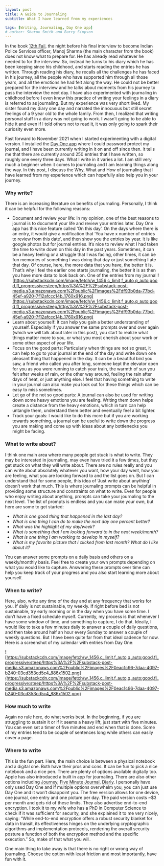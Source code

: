 ```yaml
---
layout: post
title: A Guide to Journaling
subtitle: What I have learned from my experiences

tags: [Writing, Journaling, Day One app]
# author: Sharon Smith and Barry Simpson
---
```


In the book [12th Fail](https://www.amazon.com/Twelfth-Fail-12th-Anurag-Pathak/dp/8194170109), the night before his final interview to become Indian Police Services officer, Manoj Sharma (the main character from the book) does not know what to prepare for. He has already read whatever he needed to for the interview. So, instead he turns to his diary which he has been keeping since his childhood, and starts reading the entries he has written. Through reading his diary, he recalls all the challenges he has faced in his journey, all the people who have supported him through all those years, and all the emotions he had felt along the way. He could not be better prepared for the interview and he talks about moments from his journey to pass the interview the next day. I have also experimented with journaling in childhood before I even knew this practice of writing your feelings in a diary is referred to as journaling. But my experience was very short lived. My sister found my diary one day and narrated the innocuous but still secret feelings of a 9 year old to the whole family. From then, I realized that writing personal stuff in a diary was not going to work. I wasn’t going to be able to hide it and even if I told others not to read it, it was only going to spark their curiosity even more.

Fast forward to November 2021 when I started experimenting with a digital version. I installed the [Day One app](https://dayoneapp.com/) where I could password protect my journal, and I have been currently writing in it on and off since then. It tells me that there are currently around 250 entries that I have written, so roughly one every three days. What I write in it varies a lot. I am still very much a beginner when it comes to journaling and I am learning things along the way. In this post, I discuss the Why, What and How of journaling that I have learned from my experience which can hopefully also help you in your journey.

### Why write?

There is an increasing literature on benefits of journaling. Personally, I think it can be helpful for the following reasons:

- Document and review your life: In my opinion, one of the best reasons to journal is to document your life and review your entries later. Day One app has this nice feature called ‘On this day’. On the days where there is an entry, it would give a notification that ‘You have x number of entries to review from this date’, and then show you the entries by year. It is like google photos but for journal entries. It’s nice to review what I had taken the time to write down on this day in the past years. Sometimes, it can be a heavy feeling or a struggle that I was facing, other times, it can be fun memories of something I was doing that day or just something I ate that day. Of course, here, the more data that you have, the better it is. That’s why I feel the earlier one starts journaling, the better it is as then you have more data to look back on.
  One of the entries from my journal
  ![https://substackcdn.com/image/fetch/w_1456,c_limit,f_auto,q_auto:good,fl_progressive:steep/https%3A%2F%2Fsubstack-post-media.s3.amazonaws.com%2Fpublic%2Fimages%2Fdf93b0da-77bd-45ef-a920-7f12afccc14b_1760x916.png](https://substackcdn.com/image/fetch/w_1456,c_limit,f_auto,q_auto:good,fl_progressive:steep/https%3A%2F%2Fsubstack-post-media.s3.amazonaws.com%2Fpublic%2Fimages%2Fdf93b0da-77bd-45ef-a920-7f12afccc14b_1760x916.png)
- Learn about yourself: It can help you gain a better understanding of yourself. Especially if you answer the same prompts over and over again (which we will talk about later in this post), you start to realize what things matter more to you, or what you most cherish about your work or some other aspect of your life.
- Focus on the good parts: Particularly when things are not so great, it can help to go to your journal at the end of the day and write down one pleasant thing that happened in the day. It can be a beautiful bird you saw, a friend who called you after long, someone kept the elevator open for you as you were running to catch your train, the warmth of sun you felt after weeks of rain, or the other way around, feeling the rain after days of heat, or just anything else. I feel that having something to write in your journal can also make you look out for these things which can be easy to miss sometimes.
- Let go of the not so good parts: A journal can also be used for writing down some heavy emotions you are feeling. Writing them down helps create a distance from the heavy emotions, which in turn can help untangle them, understand them better and eventually feel a bit lighter.
- Track your goals: I would like to do this more but if you are working towards something, a journal can be useful to write down the progress you are making and come up with ideas about any bottlenecks you might be facing.

### What to write about?

I think one main area where many people get stuck is what to write. They may be interested in journaling, may even have tried it a few times, but they get stuck on what they will write about. There are no rules really and you can write about absolutely whatever you want, how your day went, how you are feeling, what you are looking forward to and the list goes on. But I can understand that for some people, this idea of ‘Just write about anything’ doesn’t work that much. This is where journaling prompts can be helpful in providing some structure and constraints on what to write. Even for people who enjoy writing about anything, prompts can take your journaling to the next level. The list of prompts is endless and you can make your own, but here are some to get started:

- _What is one good thing that happened in the last day?_
- _What is one thing I can do to make the next day one percent better?_
- _What was the highlight of my day/week?_
- _What is something that I am looking forward to in the next week/month?_
- _What is one thing I am working to develop in myself?_
- _What is my favorite picture that I clicked from last month? What do I like about it?_

You can answer some prompts on a daily basis and others on a weekly/monthly basis. Feel free to create your own prompts depending on what you would like to capture. Answering these prompts over time can help you keep track of your progress and you also start learning more about yourself.

### When to write?

Here, also, write any time of the day and at any frequency that works for you. If daily is not sustainable, try weekly. If right before bed is not sustainable, try early morning or in the day when you have some time. I don’t have a fixed schedule myself. Currently, my process is that whenever I have some window of time, and something to capture, I do that. Ideally, I would like to take a few minutes daily to answer a couple of daily questions, and then take around half an hour every Sunday to answer a couple of weekly questions. But I have been quite far from that ideal cadence for now. Here is a screenshot of my calendar with entries from Day One:

![https://substackcdn.com/image/fetch/w_1456,c_limit,f_auto,q_auto:good,fl_progressive:steep/https%3A%2F%2Fsubstack-post-media.s3.amazonaws.com%2Fpublic%2Fimages%2F0eac1c96-7daa-4097-b240-03cd353cd5c4_886x1502.png](https://substackcdn.com/image/fetch/w_1456,c_limit,f_auto,q_auto:good,fl_progressive:steep/https%3A%2F%2Fsubstack-post-media.s3.amazonaws.com%2Fpublic%2Fimages%2F0eac1c96-7daa-4097-b240-03cd353cd5c4_886x1502.png)

### How much to write

Again no rule here, do what works best. In the beginning, if you are struggling to sustain it or if it seems a heavy lift, just start with five minutes. You can even set a timer of five minutes and end when that is done. Some of my entries tend to be couple of sentences long while others can easily cover a page.

### Where to write

This is the fun part. Here, the main choice is between a physical notebook and a digital one. Both have their pros and cons. It can be fun to pick a nice notebook and a nice pen. There are plenty of options available digitally too. Apple has also introduced a built in app for journaling. There are also other options including [Journey](https://journey.cloud/), [Five Minute Journal](https://apps.apple.com/us/app/5-minute-journal-self-care/id1062945251), [Diarly](https://diarly.app/). I personally have only used Day One and if multiple options overwhelm you, you can just use Day One and it won’t disappoint you. The free version allows for one device, one journal, one entry and one picture per day. The paid version costs ~$3 per month and gets rid of these limits. They also advertise end-to-end encryption. I took it to my wife who has a PhD in Computer Science to check if it was sufficient for security, and she explained it to me very nicely, saying: “While end-to-end encryption offers a robust security blanket for data in transit, its effectiveness hinges on the underlying cryptographic algorithms and implementation protocols, rendering the overall security posture a function of both the encryption method and the specific execution.” So, make of that what you will.

One main thing to take away is that there is no right or wrong way of journaling. Choose the option with least friction and most importantly, have fun with it.

<!-- ## Favorites of the month

**Series:** I have been absolutely loving the series, “[Queen of Tears](https://www.netflix.com/title/81707950)”. I haven’t been this into a TV show for a long time, so much so that I didn’t wait for English audio for the most recent episodes and just started watching with Korean audio and English subtitles only. The show has things, comedy, plenty of feel-good moments through a love story, plotting which could give competition to [Kyunki Saas Bhi Kabhi Bahu Thi](https://en.wikipedia.org/wiki/Kyunki_Saas_Bhi_Kabhi_Bahu_Thi), captivating story that makes you jump to the next episode and some excellent storytelling. The show is still ongoing with the finale scheduled to air end of this month. So, you still have time to binge it and watch the finale as it airs. -->
